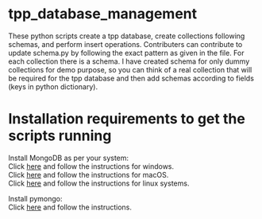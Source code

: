# tpp_database_management
These python scripts create a tpp database, create collections following schemas, and perform insert operations. 
Contributers can contribute to update schema.py by following the exact pattern as given in the file.
For each collection there is a schema.
I have created schema for only dummy collections for demo purpose, so you can think of a real collection that will be required for the tpp database and then add schemas according to fields (keys in python dictionary).

# Installation requirements to get the scripts running
Install MongoDB as per your system: \
      Click [here](https://www.mongodb.com/docs/manual/tutorial/install-mongodb-on-windows/) and follow the instructions for windows.\
      Click [here](https://www.mongodb.com/docs/manual/tutorial/install-mongodb-on-os-x/) and follow the instructions for macOS.\
      Click [here](https://www.mongodb.com/docs/manual/administration/install-on-linux/) and follow the instructions for linux systems.
      
      
Install pymongo:\
    Click [here](https://pymongo.readthedocs.io/en/stable/installation.html) and follow the instructions.
